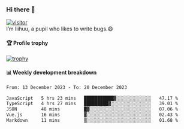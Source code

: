 ### Hi there 👋
[![visitor](https://visitor-badge.glitch.me/badge?page_id=liihuu&right_color=blue)](https://github.com/liihuu)<br>
I’m liihuu, a pupil who likes to write bugs.😄


#### 🏆 Profile trophy
[![trophy](https://github-profile-trophy.vercel.app?username=liihuu&margin-w=16&margin-h=16&rank=-C,-B)](https://github.com/liihuu)


#### 📊 Weekly development breakdown
<!--START_SECTION:waka-->

```txt
From: 13 December 2023 - To: 20 December 2023

JavaScript   5 hrs 23 mins   ███████████▓░░░░░░░░░░░░░   47.17 %
TypeScript   4 hrs 27 mins   █████████▓░░░░░░░░░░░░░░░   39.01 %
JSON         48 mins         █▓░░░░░░░░░░░░░░░░░░░░░░░   07.06 %
Vue.js       16 mins         ▓░░░░░░░░░░░░░░░░░░░░░░░░   02.43 %
Markdown     11 mins         ▒░░░░░░░░░░░░░░░░░░░░░░░░   01.68 %
```

<!--END_SECTION:waka-->

<!--
**liihuu/liihuu** is a ✨ _special_ ✨ repository because its `README.md` (this file) appears on your GitHub profile.

Here are some ideas to get you started:

- 🔭 I’m currently working on ...
- 🌱 I’m currently learning ...
- 👯 I’m looking to collaborate on ...
- 🤔 I’m looking for help with ...
- 💬 Ask me about ...
- 📫 How to reach me: ...
- 😄 Pronouns: ...
- ⚡ Fun fact: ...
-->
